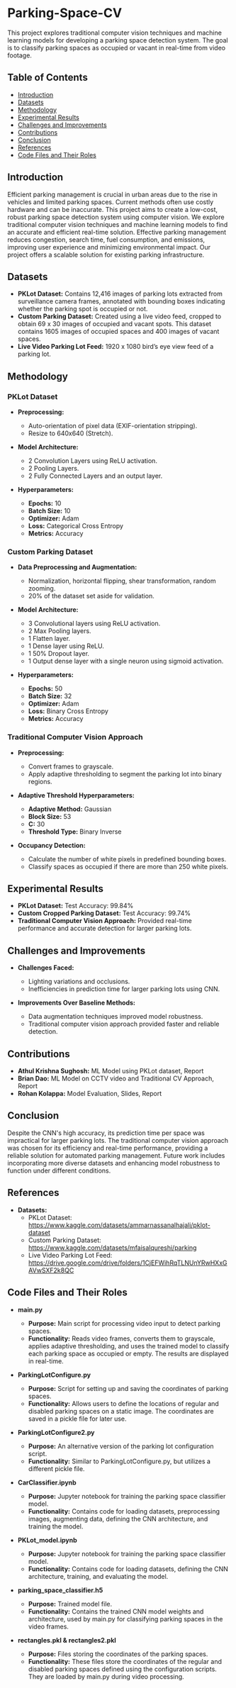 # Parking-Space-CV

This project explores traditional computer vision techniques and machine learning models for developing a parking space detection system. The goal is to classify parking spaces as occupied or vacant in real-time from video footage. 

## Table of Contents
- [Introduction](#introduction)
- [Datasets](#datasets)
- [Methodology](#methodology)
- [Experimental Results](#experimental-results)
- [Challenges and Improvements](#challenges-and-improvements)
- [Contributions](#contributions)
- [Conclusion](#conclusion)
- [References](#references)
- [Code Files and Their Roles](#code-files-and-their-roles)

## Introduction

Efficient parking management is crucial in urban areas due to the rise in vehicles and limited parking spaces. Current methods often use costly hardware and can be inaccurate. This project aims to create a low-cost, robust parking space detection system using computer vision. We explore traditional computer vision techniques and machine learning models to find an accurate and efficient real-time solution. Effective parking management reduces congestion, search time, fuel consumption, and emissions, improving user experience and minimizing environmental impact. Our project offers a scalable solution for existing parking infrastructure.

## Datasets

- **PKLot Dataset:** Contains 12,416 images of parking lots extracted from surveillance camera frames, annotated with bounding boxes indicating whether the parking spot is occupied or not.
- **Custom Parking Dataset:** Created using a live video feed, cropped to obtain 69 x 30 images of occupied and vacant spots. This dataset contains 1605 images of occupied spaces and 400 images of vacant spaces.
- **Live Video Parking Lot Feed:** 1920 x 1080 bird’s eye view feed of a parking lot.

## Methodology

### PKLot Dataset
- **Preprocessing:**
  - Auto-orientation of pixel data (EXIF-orientation stripping).
  - Resize to 640x640 (Stretch).

- **Model Architecture:**
  - 2 Convolution Layers using ReLU activation.
  - 2 Pooling Layers.
  - 2 Fully Connected Layers and an output layer.

- **Hyperparameters:**
  - **Epochs:** 10
  - **Batch Size:** 10
  - **Optimizer:** Adam
  - **Loss:** Categorical Cross Entropy
  - **Metrics:** Accuracy

### Custom Parking Dataset
- **Data Preprocessing and Augmentation:**
  - Normalization, horizontal flipping, shear transformation, random zooming.
  - 20% of the dataset set aside for validation.

- **Model Architecture:**
  - 3 Convolutional layers using ReLU activation.
  - 2 Max Pooling layers.
  - 1 Flatten layer.
  - 1 Dense layer using ReLU.
  - 1 50% Dropout layer.
  - 1 Output dense layer with a single neuron using sigmoid activation.

- **Hyperparameters:**
  - **Epochs:** 50
  - **Batch Size:** 32
  - **Optimizer:** Adam
  - **Loss:** Binary Cross Entropy
  - **Metrics:** Accuracy

### Traditional Computer Vision Approach
- **Preprocessing:**
  - Convert frames to grayscale.
  - Apply adaptive thresholding to segment the parking lot into binary regions.

- **Adaptive Threshold Hyperparameters:**
  - **Adaptive Method:** Gaussian
  - **Block Size:** 53
  - **C:** 30
  - **Threshold Type:** Binary Inverse

- **Occupancy Detection:**
  - Calculate the number of white pixels in predefined bounding boxes.
  - Classify spaces as occupied if there are more than 250 white pixels.

## Experimental Results

- **PKLot Dataset:** Test Accuracy: 99.84%
- **Custom Cropped Parking Dataset:** Test Accuracy: 99.74%
- **Traditional Computer Vision Approach:** Provided real-time performance and accurate detection for larger parking lots.

## Challenges and Improvements

- **Challenges Faced:**
  - Lighting variations and occlusions.
  - Inefficiencies in prediction time for larger parking lots using CNN.

- **Improvements Over Baseline Methods:**
  - Data augmentation techniques improved model robustness.
  - Traditional computer vision approach provided faster and reliable detection.

## Contributions

- **Athul Krishna Sughosh:** ML Model using PKLot dataset, Report
- **Brian Dao:** ML Model on CCTV video and Traditional CV Approach, Report
- **Rohan Kolappa:** Model Evaluation, Slides, Report

## Conclusion

Despite the CNN's high accuracy, its prediction time per space was impractical for larger parking lots. The traditional computer vision approach was chosen for its efficiency and real-time performance, providing a reliable solution for automated parking management. Future work includes incorporating more diverse datasets and enhancing model robustness to function under different conditions.

## References

- **Datasets:**
  - PKLot Dataset: https://www.kaggle.com/datasets/ammarnassanalhajali/pklot-dataset
  - Custom Parking Dataset: https://www.kaggle.com/datasets/mfaisalqureshi/parking
  - Live Video Parking Lot Feed: https://drive.google.com/drive/folders/1CjEFWihRqTLNUnYRwHXxGAVwSXF2k8QC
 


## Code Files and Their Roles

- **main.py**
  - **Purpose:** Main script for processing video input to detect parking spaces.
  - **Functionality:** Reads video frames, converts them to grayscale, applies adaptive thresholding, and uses the trained model to classify each parking space as occupied or empty. The results are displayed in real-time.

- **ParkingLotConfigure.py**
  - **Purpose:** Script for setting up and saving the coordinates of parking spaces.
  - **Functionality:** Allows users to define the locations of regular and disabled parking spaces on a static image. The coordinates are saved in a pickle file for later use.

- **ParkingLotConfigure2.py**
  - **Purpose:** An alternative version of the parking lot configuration script.
  - **Functionality:** Similar to ParkingLotConfigure.py, but utilizes a different pickle file.

- **CarClassifier.ipynb**
  - **Purpose:** Jupyter notebook for training the parking space classifier model.
  - **Functionality:** Contains code for loading datasets, preprocessing images, augmenting data, defining the CNN architecture, and training the model.

- **PKLot_model.ipynb**
  - **Purpose:** Jupyter notebook for training the parking space classifier model.
  - **Functionality:** Contains code for loading datasets, defining the CNN architecture, training, and evaluating the model.

- **parking_space_classifier.h5**
  - **Purpose:** Trained model file.
  - **Functionality:** Contains the trained CNN model weights and architecture, used by main.py for classifying parking spaces in the video frames.

- **rectangles.pkl & rectangles2.pkl**
  - **Purpose:** Files storing the coordinates of the parking spaces.
  - **Functionality:** These files store the coordinates of the regular and disabled parking spaces defined using the configuration scripts. They are loaded by main.py during video processing.
